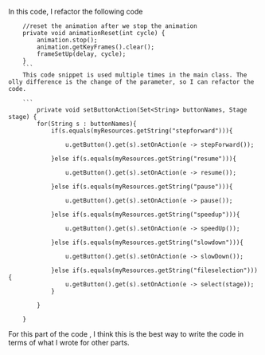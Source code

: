In this code, I refactor the following code
```
	//reset the animation after we stop the animation
	private void animationReset(int cycle) {
		animation.stop();
		animation.getKeyFrames().clear();
		frameSetUp(delay, cycle);
	}
	```
	This code snippet is used multiple times in the main class. The olly difference is the change of the parameter, so I can refactor the code.
	
	```
		private void setButtonAction(Set<String> buttonNames, Stage stage) {
		for(String s : buttonNames){
			if(s.equals(myResources.getString("stepforward"))){
				
				u.getButton().get(s).setOnAction(e -> stepForward());
				
			}else if(s.equals(myResources.getString("resume"))){
				
				u.getButton().get(s).setOnAction(e -> resume());
				
			}else if(s.equals(myResources.getString("pause"))){
				
				u.getButton().get(s).setOnAction(e -> pause());
				
			}else if(s.equals(myResources.getString("speedup"))){
				
				u.getButton().get(s).setOnAction(e -> speedUp());
				
			}else if(s.equals(myResources.getString("slowdown"))){
				
				u.getButton().get(s).setOnAction(e -> slowDown());
				
			}else if(s.equals(myResources.getString("fileselection"))){
				u.getButton().get(s).setOnAction(e -> select(stage));
			}
				
		}
		
	}
```
For this part of the code , I think this is the best way to write the code in terms of what I wrote for other parts.